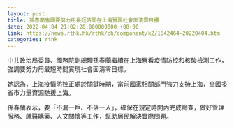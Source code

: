 ```yaml
---
layout: post
title: 孫春蘭強調要努力用最短時間在上海實現社會面清零目標
date: 2022-04-04 21:02:28.000000000 +08:00
link: https://news.rthk.hk/rthk/ch/component/k2/1642464-20220404.htm
categories: rthk
---
```


中共政治局委員、國務院副總理孫春蘭繼續在上海察看疫情防控和核酸檢測工作，強調要努力用最短時間實現社會面清零目標。

她認為，上海疫情防控正處於關鍵時期，當前國家相關部門強力支持上海，全國多省市力量資源馳援上海。

孫春蘭表示，要「不漏一戶、不落一人」，確保在規定時間內完成篩查，做好管理服務、就醫購藥、人文關懷等工作，幫助居民解決實際問題。
